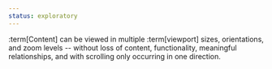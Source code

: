 ```yaml
---
status: exploratory
---
```


:term[Content] can be viewed in multiple :term[viewport] sizes, orientations, and zoom levels -- without loss of content, functionality, meaningful relationships, and with scrolling only occurring in one direction.
